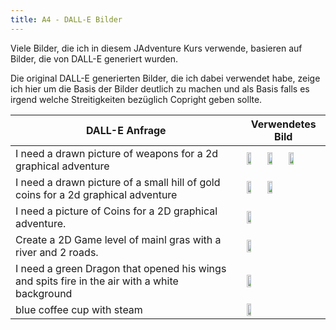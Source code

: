 ```yaml
---
title: A4 - DALL-E Bilder
---
```


Viele Bilder, die ich in diesem JAdventure Kurs verwende, basieren auf Bilder, die von DALL-E generiert wurden.

Die original DALL-E generierten Bilder, die ich dabei verwendet habe, zeige ich hier um die Basis der Bilder deutlich zu machen und als Basis falls es irgend welche Streitigkeiten bezüglich Copright geben sollte.

| DALL-E Anfrage | Verwendetes Bild |
| - | - |
| I need a drawn picture of weapons for a 2d graphical adventure | <img src="../DALL-E/DALL·E 2023-02-12 13.23.00 - I need a drawn picture of weapons for a 2d graphical adventure.png" width="25%"> <img src="../DALL-E/DALL·E 2023-02-12 13.23.14 - I need a drawn picture of weapons for a 2d graphical adventure.png" width="25%"> <img src="../DALL-E/DALL·E 2023-02-12 13.23.23 - I need a drawn picture of weapons for a 2d graphical adventure.png" width="25%">|
| I need a drawn picture of a small hill of gold coins for a 2d graphical adventure | <img src="../DALL-E/DALL·E 2023-02-12 13.24.19 - I need a drawn picture of a small hill of gold coins for a 2d graphical adventure.png" width="25%"> <img src="../DALL-E/DALL·E 2023-02-12 13.25.37 - I need a picture of Coins for a 2D graphical adventure.png" width="25%">|
| I need a picture of Coins for a 2D graphical adventure. | <img src="../DALL-E/DALL·E 2023-02-12 13.25.44 - I need a picture of Coins for a 2D graphical adventure.png" width="25%"> |
| Create a 2D Game level of mainl gras with a river and 2 roads. | <img src="../DALL-E/DALL·E 2023-02-12 13.26.28 - Create a 2D Game level of mainl gras with a river and 2 roads.png" width="25%"> |
| I need a green Dragon that opened his wings and spits fire in the air with a white background | <img src="../DALL-E/DALL·E 2023-02-12 13.28.29 - I need a green Dragon that opened his wings and spits fire in the air with a white background.png" width="25%"> |
| blue coffee cup with steam | <img src="../DALL-E/DALL·E 2023-02-12 13.30.07 - blue coffee cup with steam.png" width="25%"> |
